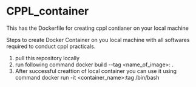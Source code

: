 # CPPL_container
This has the Dockerfile for creating cppl contianer on your local machine

Steps to create Docker Container on you local machine with all softwares required to conduct cppl practicals.

1. pull this repository locally
2. run following command docker build --tag <name_of_image>:<tag> .
3. After successful creattion of local container you can use it using command  docker run -it <container_name>:tag /bin/bash   
